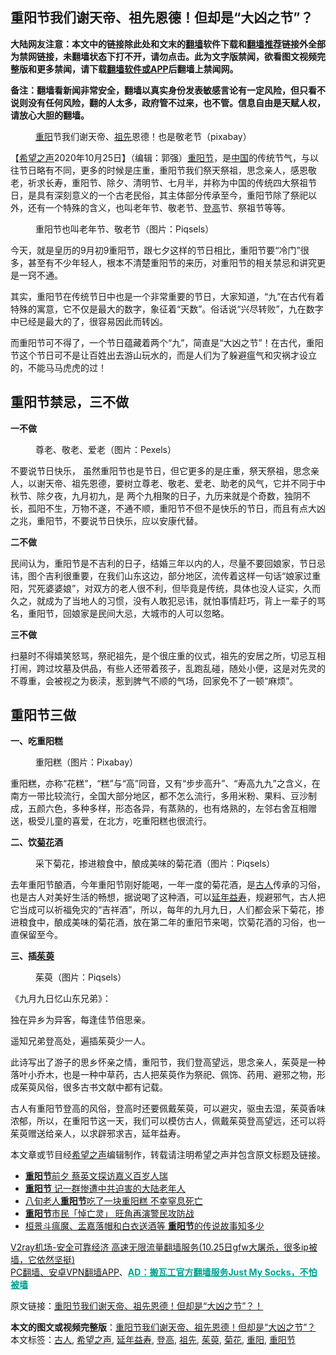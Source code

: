  <h2>重阳节我们谢天帝、祖先恩德！但却是“大凶之节”？</h2> <p class="notice"><b>大陆网友注意：本文中的链接除此处和文末的<a href="https://github.com/bannedbook/fanqiang" >翻墙</a>软件下载和<a href="https://github.com/killgcd/justmysocks/blob/master/README.md">翻墙推荐</a>链接外全部为禁网链接，未翻墙状态下打不开，请勿点击。此为文字版禁闻，欲看图文视频完整版和更多禁闻，请下载<a href="https://github.com/bannedbook/fanqiang">翻墙软件或APP</a>后翻墙上禁闻网。</p><p>备注：翻墙看新闻非常安全，翻墙以真实身份发表敏感言论有一定风险，但只看不说则没有任何风险，翻的人太多，政府管不过来，也不管。信息自由是天赋人权，请放心大胆的翻墙。</b></p>  <div class="entry"> <figure><figcaption><a href="https://www.bannedbook.org/bnews/tag/%E9%87%8D%E9%98%B3/" class="st_tag internal_tag" rel="tag" title="标签 重阳 下的日志">重阳</a>节我们谢天帝、<a href="https://www.bannedbook.org/bnews/tag/%E7%A5%96%E5%85%88/" class="st_tag internal_tag" rel="tag" title="标签 祖先 下的日志">祖先</a>恩德！也是敬老节（pixabay）</figcaption></figure> <p>【<span class='wp_keywordlink_affiliate'><a href="https://www.soundofhope.org" title="希望之声" target="_blank">希望之声</a></span>2020年10月25日】（编辑：郭强）<a href="https://www.bannedbook.org/bnews/tag/%e9%87%8d%e9%98%b3%e8%8a%82/" class="st_tag internal_tag" rel="tag" title="标签 重阳节 下的日志">重阳节</a>，是<span class='wp_keywordlink_affiliate'><a href="https://www.bannedbook.org/" title="中国" target="_blank">中国</a></span>的传统节气，与以往节日略有不同，更多的时候是庄重，重阳节我们祭天祭祖，思念亲人，感恩敬老，祈求长寿，重阳节、除夕、清明节、七月半，并称为中国的传统四大祭祖节日，是具有深刻意义的一个古老民俗，其主体部分传承至今，重阳节除了祭祀以外，还有一个特殊的含义，也叫老年节、敬老节、<a href="https://www.bannedbook.org/bnews/tag/%E7%99%BB%E9%AB%98/" class="st_tag internal_tag" rel="tag" title="标签 登高 下的日志">登高</a>节、祭祖节等等。</p> <figure><figcaption>重阳节也叫老年节、敬老节（图片：Piqsels）</figcaption></figure> <p>今天，就是皇历的9月初9重阳节，跟七夕这样的节日相比，重阳节要“冷门”很多，甚至有不少年轻人，根本不清楚重阳节的来历，对重阳节的相关禁忌和讲究更是一窍不通。</p> <p>其实，重阳节在传统节日中也是一个非常重要的节日，大家知道，“九”在古代有着特殊的寓意，它不仅是最大的数字，象征着“天数”。俗话说“兴尽转败”，九在数字中已经是最大的了，很容易因此而转凶。</p> <p>而重阳节可不得了，一个节日蕴藏着两个“九”，简直是“大凶之节”！在古代，重阳节这个节日可不是让百姓出去游山玩水的，而是人们为了躲避瘟气和灾祸才设立的，不能马马虎虎的过！</p> <h2>重阳节禁忌，三不做</h2> <p><strong>一不做</strong></p>  <figure><figcaption>尊老、敬老、爱老（图片：Pexels）</figcaption></figure> <p>不要说节日快乐， 虽然重阳节也是节日，但它更多的是庄重，祭天祭祖，思念亲人，以谢天帝、祖先恩德，要树立尊老、敬老、爱老、助老的风气，它并不同于中秋节、除夕夜，九月初九，是 两个九相聚的日子，九历来就是个奇数，独阴不长，孤阳不生，万物不遂，不通不顺，重阳节不但不是快乐的节日，而且有点大凶之兆，重阳节，不要说节日快乐，应以安康代替。</p> <p><strong>二不做</strong></p> <p>民间认为，重阳节是不吉利的日子，结婚三年以内的人，尽量不要回娘家，节日忌讳，图个吉利很重要，在我们山东这边，部分地区，流传着这样一句话“娘家过重阳，咒死婆婆娘”，对双方的老人很不利，但毕竟是传统，具体也没人证实，久而久之，就成为了当地人的习惯，没有人敢犯忌讳，就怕事情赶巧，背上一辈子的骂名，重阳节，回娘家是民间大忌，大城市的人可以忽略。</p> <p><strong>三不做</strong></p> <p>扫墓时不得嬉笑怒骂，祭祀祖先，是个很庄重的仪式，祖先的安居之所，切忌互相打闹，跨过坟墓及供品，有些人还带着孩子，乱跑乱碰，随处小便，这是对先灵的不尊重，会被视之为亵渎，惹到脾气不顺的气场，回家免不了一顿“麻烦”。</p>  <h2>重阳节三做</h2> <p><strong>一、吃重阳糕</strong></p> <figure><figcaption>重阳糕（图片：Pixabay）</figcaption></figure> <p>重阳糕，亦称“花糕”，“糕”与“高”同音，又有“步步高升”、“寿高九九”之含义，在南方一带比较流行，全国大部分地区，都不怎么流行，多用米粉、果料、豆沙制成，五颜六色，多种多样，形态各异，有蒸熟的，也有烙熟的，左邻右舍互相赠送，极受儿童的喜爱，在北方，吃重阳糕也很流行。</p> <p><strong>二、饮<a href="https://www.bannedbook.org/bnews/tag/%E8%8F%8A%E8%8A%B1/" class="st_tag internal_tag" rel="tag" title="标签 菊花 下的日志">菊花</a>酒</strong></p> <figure><figcaption>采下菊花，掺进粮食中，酿成美味的菊花酒（图片：Piqsels）</figcaption></figure> <p>去年重阳节酿酒，今年重阳节刚好能喝，一年一度的菊花酒，是<a href="https://www.bannedbook.org/bnews/tag/%e5%8f%a4%e4%ba%ba/" class="st_tag internal_tag" rel="tag" title="标签 古人 下的日志">古人</a>传承的习俗，也是古人对美好生活的畅想，据说喝了这种酒，可以<a href="https://www.bannedbook.org/bnews/tag/%e5%bb%b6%e5%b9%b4%e7%9b%8a%e5%af%bf/" class="st_tag internal_tag" rel="tag" title="标签 延年益寿 下的日志">延年益寿</a>，规避邪气，古人把它当成可以祈福免灾的“吉祥酒”，所以，每年的九月九日，人们都会采下菊花，掺进粮食中，酿成美味的菊花酒，放在第二年的重阳节来喝，饮菊花酒的习俗，也一直保留至今。</p> <p><strong>三、插<a href="https://www.bannedbook.org/bnews/tag/%E8%8C%B1%E8%90%B8/" class="st_tag internal_tag" rel="tag" title="标签 茱萸 下的日志">茱萸</a></strong></p>  <figure><figcaption>茱萸（图片：Piqsels）</figcaption></figure> <p>《九月九日忆山东兄弟》：</p> <p>独在异乡为异客，每逢佳节倍思亲。</p> <p>遥知兄弟登高处，遍插茱萸少一人。</p> <p>此诗写出了游子的思乡怀亲之情，重阳节，我们登高望远，思念亲人，茱萸是一种落叶小乔木，也是一种中草药，古人把茱萸作为祭祀、佩饰、药用、避邪之物，形成茱萸风俗，很多古书文献中都有记载。</p> <p>古人有重阳节登高的风俗，登高时还要佩戴茱萸，可以避灾，驱虫去湿，茱萸香味浓郁，所以，在重阳节这一天，我们可以模仿古人，佩戴茱萸登高望远，还可以将茱萸赠送给亲人，以求辟邪求吉，延年益寿。</p>  <p>本文章或节目经<a href="https://www.bannedbook.org/bnews/tag/%e5%b8%8c%e6%9c%9b%e4%b9%8b%e5%a3%b0/" class="st_tag internal_tag" rel="tag" title="标签 希望之声 下的日志">希望之声</a>编辑制作，转载请注明希望之声并包含原文标题及链接。</p> <ul class='op-related-articles' title='相关阅读'> <li><a href='https://www.bannedbook.org/bnews/taiwannews/20201020/1417049.html' target='_blank'><b>重阳节</b>前夕 蔡英文探访嘉义百岁人瑞</a></li> <li><a href='https://www.bannedbook.org/bnews/renquan/flg/20191008/1203787.html' target='_blank'><b>重阳节</b> 记一群惨遭中共迫害的大陆老年人</a></li> <li><a href='https://www.bannedbook.org/bnews/baitai/20191008/1203516.html' target='_blank'>八旬老人<b>重阳节</b>吃了一块重阳糕 不幸窒息死亡</a></li> <li><a href='https://www.bannedbook.org/bnews/headline/20191007/1203315.html' target='_blank'><b>重阳节</b>市民「悼亡灵」 旺角再演警民攻防战</a></li> <li><a href='https://www.bannedbook.org/bnews/lifebaike/20191007/1203082.html' target='_blank'>桓景斗瘟魔、盂嘉落帽和白衣送酒等 <b>重阳节</b>的传说故事知多少</a></li> </ul> <p class="texttj"> <a href="https://www.bannedbook.org/forum23/topic22702.html" target="_blank">V2ray机场-安全可靠经济 高速无限流量翻墙服务(10.25日gfw大屠杀，很多ip被墙，它依然坚挺)</a><br/> <a href="https://github.com/bannedbook/fanqiang/wiki/%E7%A6%81%E9%97%BB%E7%BD%91%E5%AE%89%E5%8D%93%E7%BF%BB%E5%A2%99%E6%96%B0%E9%97%BBAPP" target="_blank">PC翻墙、安卓VPN翻墙APP</a>、<span onclick="window.open('https://github.com/killgcd/justmysocks/blob/master/README.md')" style="font-weight:bold;color:#00A191;cursor:pointer;text-decoration:underline;outline:none">AD：搬瓦工官方翻墙服务Just My Socks，不怕被墙</span></p><p>原文链接：<a class="src_link"  href="https://www.soundofhope.org/post/435757" target="_blank">重阳节我们谢天帝、祖先恩德！但却是“大凶之节”？！</a></p><a name='sharetosocial'></a>       <div><b>本文的图文或视频完整版</b>：<a href='https://www.bannedbook.org/bnews/comments/20201025/1420154.html'>重阳节我们谢天帝、祖先恩德！但却是“大凶之节”？</a></div>  </div><!--END ENTRY--> <div class="postfooter"> <div>本文标签：<a href="https://www.bannedbook.org/bnews/tag/%e5%8f%a4%e4%ba%ba/" rel="tag">古人</a>, <a href="https://www.bannedbook.org/bnews/tag/%e5%b8%8c%e6%9c%9b%e4%b9%8b%e5%a3%b0/" rel="tag">希望之声</a>, <a href="https://www.bannedbook.org/bnews/tag/%e5%bb%b6%e5%b9%b4%e7%9b%8a%e5%af%bf/" rel="tag">延年益寿</a>, <a href="https://www.bannedbook.org/bnews/tag/%E7%99%BB%E9%AB%98/" rel="tag">登高</a>, <a href="https://www.bannedbook.org/bnews/tag/%E7%A5%96%E5%85%88/" rel="tag">祖先</a>, <a href="https://www.bannedbook.org/bnews/tag/%E8%8C%B1%E8%90%B8/" rel="tag">茱萸</a>, <a href="https://www.bannedbook.org/bnews/tag/%E8%8F%8A%E8%8A%B1/" rel="tag">菊花</a>, <a href="https://www.bannedbook.org/bnews/tag/%E9%87%8D%E9%98%B3/" rel="tag">重阳</a>, <a href="https://www.bannedbook.org/bnews/tag/%e9%87%8d%e9%98%b3%e8%8a%82/" rel="tag">重阳节</a></div>  </div><!--END POSTFOOTER--> 